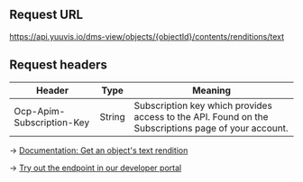 ## Request URL
https://api.yuuvis.io/dms-view/objects/{objectId}/contents/renditions/text

## Request headers
| Header                    | Type   | Meaning                                                                                             |
|---------------------------|--------|-----------------------------------------------------------------------------------------------------|
| Ocp-Apim-Subscription-Key | String | Subscription key which provides access to the API. Found on the Subscriptions page of your account. |

&rarr; [Documentation: Get an object's text rendition](https://github.com/yuuvis/Documentation/wiki/Rendition-requests)

&rarr; [Try out the endpoint in our developer portal](https://developer.yuuvis.com/Apis/Endpoints/dms-core-api)
